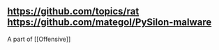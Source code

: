 https://github.com/topics/rat
https://github.com/mategol/PySilon-malware
---
A part of [[Offensive]]